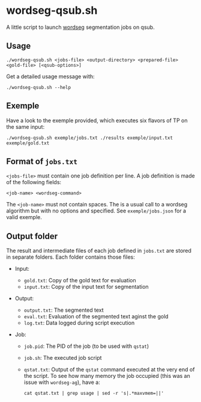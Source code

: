 wordseg-qsub.sh
===============

A little script to launch
[wordseg](https://github.com/bootphon/wordseg) segmentation jobs on
qsub.


Usage
-----

    ./wordseg-qsub.sh <jobs-file> <output-directory> <prepared-file> <gold-file> [<qsub-options>]

Get a detailed usage message with:

    ./wordseg-qsub.sh --help


Exemple
-------

Have a look to the exemple provided, which executes six flavors of TP
on the same input:

    ./wordseg-qsub.sh exemple/jobs.txt ./results exemple/input.txt exemple/gold.txt


Format of `jobs.txt`
--------------------

`<jobs-file>` must contain one job definition per line. A job
definition is made of the following fields:

    <job-name> <wordseg-command>

The `<job-name>` must not contain spaces. The <wordseg-command> is a
usual call to a wordseg algorithm but with no options <input-file> and
<output-file> specified. See `exemple/jobs.json` for a valid exemple.


Output folder
-------------

The result and intermediate files of each job defined in `jobs.txt`
are stored in separate folders. Each folder contains those files:

* Input:

  * `gold.txt`: Copy of the gold text for evaluation
  * `input.txt`: Copy of the input text for segmentation

* Output:

  * `output.txt`: The segmented text
  * `eval.txt`: Evaluation of the segmented text aginst the gold
  * `log.txt`: Data logged during script execution

* Job:

  * `job.pid`: The PID of the job (to be used with `qstat`)
  * `job.sh`: The executed job script
  * `qstat.txt`: Output of the `qstat` command executed at the very
    end of the script. To see how many memory the job occupied (this
    was an issue with `wordseg-ag`), have a:

        cat qstat.txt | grep usage | sed -r 's|.*maxvmem=||'
